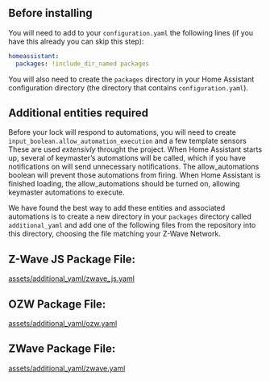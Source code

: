 ## Before installing

You will need to add to your `configuration.yaml` the following lines (if you have this already you can skip this step):

```yaml
homeassistant:
  packages: !include_dir_named packages
```

You will also need to create the `packages` directory in your Home Assistant configuration directory (the directory that contains `configuration.yaml`).

## Additional entities required

Before your lock will respond to automations, you will need to create `input_boolean.allow_automation_execution` and a few template sensors  These are used _extensivly_ throught the project.  When Home Assistant starts up, several of keymaster’s automations will be called, which if you have notifications on will send unnecessary notifications. The allow_automations boolean will prevent those automations from firing.  When Home Assistant is finished loading, the allow_automations should be turned on, allowing keymaster automations to execute.

We have found the best way to add these entities and associated automations is to create a new directory in your `packages` directory called `additional_yaml` and add one of the following files from the repository into this directory, choosing the file matching your Z-Wave Network.

## Z-Wave JS Package File:
[assets/additional_yaml/zwave_js.yaml](https://github.com/FutureTense/keymaster/blob/master/assets/additional_yaml/zwave_js.yaml)

## OZW Package File:

[assets/additional_yaml/ozw.yaml](https://github.com/FutureTense/keymaster/blob/master/assets/additional_yaml/ozw.yaml)

## ZWave Package File:

[assets/additional_yaml/zwave.yaml](https://github.com/FutureTense/keymaster/blob/master/assets/additional_yaml/zwave.yaml)